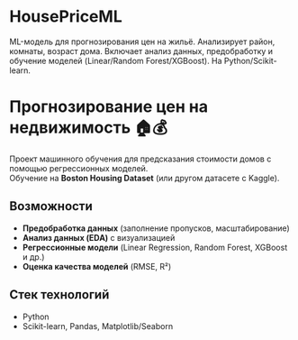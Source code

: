 # HousePriceML
ML-модель для прогнозирования цен на жильё. Анализирует район, комнаты, возраст дома. Включает анализ данных, предобработку и обучение моделей (Linear/Random Forest/XGBoost). На Python/Scikit-learn.

# Прогнозирование цен на недвижимость 🏠💰  

Проект машинного обучения для предсказания стоимости домов с помощью регрессионных моделей.  
Обучение на **Boston Housing Dataset** (или другом датасете с Kaggle).  

## Возможности  
- **Предобработка данных** (заполнение пропусков, масштабирование)  
- **Анализ данных (EDA)** с визуализацией  
- **Регрессионные модели** (Linear Regression, Random Forest, XGBoost и др.)  
- **Оценка качества моделей** (RMSE, R²)  


## Стек технологий  
- Python  
- Scikit-learn, Pandas, Matplotlib/Seaborn  